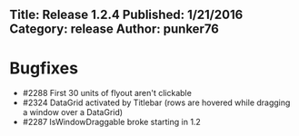 Title: Release 1.2.4
Published: 1/21/2016
Category: release
Author: punker76
---

# Bugfixes

- #2288 First 30 units of flyout aren't clickable
- #2324 DataGrid activated by Titlebar (rows are hovered while dragging a window over a DataGrid)
- #2287 IsWindowDraggable broke starting in 1.2
